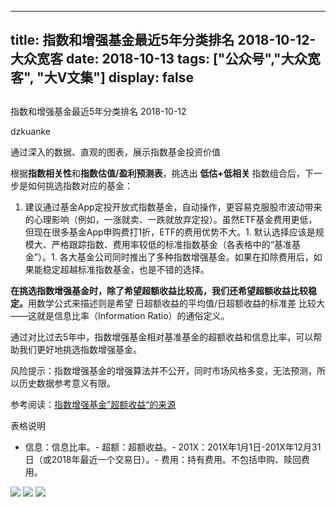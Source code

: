 
---
title:   指数和增强基金最近5年分类排名 2018-10-12-大众宽客
date: 2018-10-13
tags: ["公众号","大众宽客", "大V文集"]
display: false
---


## 



指数和增强基金最近5年分类排名 2018-10-12




dzkuanke




通过深入的数据、直观的图表，展示指数基金投资价值


根据**指数相关性**和**指数估值/盈利预测表**，挑选出&nbsp;**低估+低相关**&nbsp;指数组合后，下一步是如何挑选指数对应的基金：


1. 建议通过基金App定投开放式指数基金，自动操作，更容易克服股市波动带来的心理影响（例如，一涨就卖、一跌就放弃定投）。虽然ETF基金费用更低，但现在很多基金App申购费打1折，ETF的费用优势不大。1. 默认选择应该是规模大、严格跟踪指数、费用率较低的标准指数基金（各表格中的“基准基金”）。1. 各大基金公司同时推出了多种指数增强基金。如果在扣除费用后，如果能稳定超越标准指数基金，也是不错的选择。


**在挑选指数增强基金时**<h-char unicode="ff0c" class="">**，**</h-char>**除了希望超额收益比较高**<h-char unicode="ff0c" class=""><h-inner>**，**</h-inner></h-char>**我们还希望超额收益比较稳定**<h-char unicode="3002" class="">**。**</h-char>用数学公式来描述则是希望&nbsp;日超额收益的平均值/日超额收益的标准差&nbsp;比较大<h-char unicode="2014" class="">——</h-char>这就是信息比率<h-char unicode="ff08" class="">（</h-char>Information Ratio<h-char unicode="ff09" class="">）</h-char>的通俗定义<h-char unicode="3002" class="">。</h-char>

<h-char unicode="3002" class=""></h-char>

通过对比过去5年中，指数增强基金相对基准基金的超额收益和信息比率<h-char unicode="ff0c" class="">，</h-char>可以帮助我们更好地挑选指数增强基金。



风险提示：指数增强基金的增强算法并不公开，同时市场风格多变，无法预测，所以历史数据参考意义有限。



参考阅读：[指数增强基金”超额收益“的来源](http://mp.weixin.qq.com/s?__biz=MzAwMTc1MDcwNw==&amp;mid=2648272968&amp;idx=1&amp;sn=598917da4403d77210aa3b1a460658e4&amp;chksm=82f93394b58eba82c9a7cb228c22c656fe88c5203ff149473f9edd2d4127e44df65f5bdb146b&amp;scene=21#wechat_redirect)



表格说明
- 信息：信息比率。- 超额：超额收益。- 201X：201X年1月1日-201X年12月31日（或2018年最近一个交易日）。- 费用：持有费用。不包括申购、赎回费用。


<img class="" data-copyright="0" data-ratio="1.149384885764499" data-s="300,640" src="https://mmbiz.qpic.cn/mmbiz_png/PKw3FQPmhIj3BibxlXGq4aiaTPnCeTzxGfib7zuJSrxQzUN06e2X5ndEqiaRS0w4Tic09cnaZzfrgI5et8S4USSwN3g/640?wx_fmt=png" data-type="png" data-w="1138" style=""/>

<img class="" data-copyright="0" data-ratio="1.2059859154929577" data-s="300,640" src="https://mmbiz.qpic.cn/mmbiz_png/PKw3FQPmhIj3BibxlXGq4aiaTPnCeTzxGfKg9EZ5BLWMkQ4m6DRcMfGT8miaOT5KmCPzw7lf1z4nPLRibibKmxWWBAg/640?wx_fmt=png" data-type="png" data-w="1136" style=""/>

<img class="" data-copyright="0" data-ratio="1.1805309734513274" data-s="300,640" src="https://mmbiz.qpic.cn/mmbiz_png/PKw3FQPmhIj3BibxlXGq4aiaTPnCeTzxGf53xSVVF7ibF38I1qVYajsCEwFN5lQSWSqfnM35xKbq3jMxAJmw701hg/640?wx_fmt=png" data-type="png" data-w="1130" style=""/>










